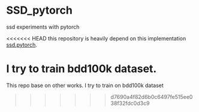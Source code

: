 # SSD_pytorch
ssd experiments with pytorch 

<<<<<<< HEAD
this repository is heavily depend on this implementation [ssd.pytorch](https://github.com/midasklr/SSD.Pytorch).

I try to train bdd100k dataset.
=======
This repo base on other works.
I try to train on bdd100k dataset
>>>>>>> d7690a4f82d6b0c6497fe515ee038f32fdc0d3c9
